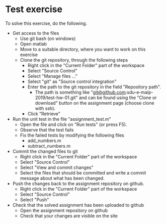 # Test exercise

To solve this exercise, do the following.

* Get access to the files
  * Use git bash (on windows)
  * Open matlab
  * Move to a suitable directory, where you want to work on this exercise
  * Clone the git repository, through the following steps
    * Right click in the "Current Folder" part of the workspace
    * Select "Source Control"
    * Select "Manage files ..."
    * Select "git" as "Source control integration"
    * Enter the path to the git repository in the field "Repository path". 
      * The path is something like "git@github.com:sdu-e-maip-2019/test-hw-01.git" and can be found using the "Clone or download" button on the assignment page (choose clone with ssh).
    * Click "Retrieve"
* Run the unit test in the file "assignment_test.m"
  * Open the file and click on "Run tests" (or press F5).
  * Observe that the test fails
  * Fix the failed tests by modifying the following files
    * add_numbers.m
    * subtract_numbers.m
* Commit the changed files to git
  * Right click in the "Current Folder" part of the workspace
  * Select "Source Control"
  * Select "View and commit changes"
  * Select the files that should be committed and write a commit message about what has been changed.
* Push the changes back to the assignment repository on github.
  * Right click in the "Current Folder" part of the workspace
  * Select "Source Control"
  * Select "Push"
* Check that the solved assignment has been uploaded to github
  * Open the assignment repository on github
  * Check that your changes are visible on the site




